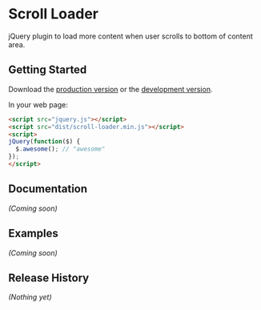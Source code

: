 # Scroll Loader

jQuery plugin to load more content when user scrolls to bottom of content area.

## Getting Started
Download the [production version][min] or the [development version][max].

[min]: https://raw.github.com/jmpease/scroll-loader/master/dist/scroll-loader.min.js
[max]: https://raw.github.com/jmpease/scroll-loader/master/dist/scroll-loader.js

In your web page:

```html
<script src="jquery.js"></script>
<script src="dist/scroll-loader.min.js"></script>
<script>
jQuery(function($) {
  $.awesome(); // "awesome"
});
</script>
```

## Documentation
_(Coming soon)_

## Examples
_(Coming soon)_

## Release History
_(Nothing yet)_
